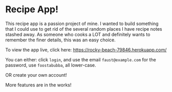 # Recipe App!


This recipe app is a passion project of mine. I wanted to build something that I could use to get rid of the several random places I have recipe notes stashed away. As someone who cooks a LOT and definitely wants to remember the finer details, this was an easy choice. 

To view the app live, click here:
https://rocky-beach-79846.herokuapp.com/

You can either:
click `login`, and use the email `faust@example.com`
for the password, use `foostabubba`, all lower-case.

OR create your own account!

More features are in the works! 

